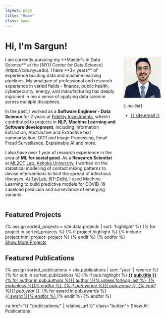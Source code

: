 ```yaml
---
layout: page
title: "Home"
class: home
---
```


# Hi, I'm Sargun!

<div class="columns" markdown="1">

<div class="intro" markdown="1">
I am currently pursuing my **Master's in Data Science** at the [NYU Center for Data Science](https://cds.nyu.edu). I have **3+ years** of experience building data and machine learning pipelines. My amalgam of professional and research experience in varied fields - finance, public health, cybersecurity, energy, and manufacturing has deeply ingrained in me a sense of applying data science across multiple disciplines.

In the past, I worked as a **Software Engineer - Data Science** for 2 years at [Fidelity Investments](https://fcatalyst.com/overview), where I contributed to projects in **NLP, Machine Learning and Software development**, including Information Extraction, Abstractive and Extractive text summarization, OCR and Image Processing, Email Fraud Surveillance, Explainable AI and more.

I also have over 1 year of research experience in the area of **ML for social good**. As a **Research Scientist** at [ML2CT Lab, Ashoka University](https://ashoka.edu.in/ML2CT), I worked on the statistical modelling of contact mixing patterns to devise interventions to limit the spread of infectious diseases. At [TavLab, IIIT-Delhi](http://tavlab.iiitd.edu.in/), I used Machine Learning to build predictive models for COVID-19 caseload predicion and surveillance of emerging variants.

</div>

<div class="me" markdown="1">
<picture>
  <source srcset='/images/sargun-nagpal.jpeg' type='image/jpeg' />
  <img
    src='/images/sargun-nagpal.jpeg'
    alt='Sargun Nagpal'>
</picture>

{:.no-list}
* <a href="mailto:{{ site.email }}">{{ site.email }}</a>
</div>
</div>

## Featured Projects

<div class="featured-projects">
  {% assign sorted_projects = site.data.projects | sort: 'highlight' %}
  {% for project in sorted_projects %}
    {% if project.highlight %}
      {% include project.html project=project %}
    {% endif %}
  {% endfor %}
</div>
<a href="{{ "/projects/" | relative_url }}" class="button">
  <i class="fas fa-chevron-circle-right"></i>
  Show More Projects
</a>

## Featured Publications

<div class="featured-publications">
  {% assign sorted_publications = site.publications | sort: 'year' | reverse %}
  {% for pub in sorted_publications %}
    {% if pub.highlight %}
      <a href="{{ pub.pdf }}" class="publication">
        <strong>{{ pub.title }}</strong>
        <span class="authors">{% for author in pub.authors %}{{ author }}{% unless forloop.last %}, {% endunless %}{% endfor %}</span>.
        <i>{% if pub.venue %}{{ pub.venue }}, {% endif %}{{ pub.year }}</i>.
        {% for award in pub.awards %}<br/><span class="award"><i class="fas fa-{% if award == "Best Paper Award" %}trophy{% else %}award{% endif %}" aria-hidden="true"></i> {{ award }}</span>{% endfor %}
      </a>
    {% endif %}
  {% endfor %}
</div>

<a href="{{ "/publications/" | relative_url }}" class="button">
  <i class="fas fa-chevron-circle-right"></i>
  Show All Publications
</a>

<!-- <div class="news-travel" markdown="1">

<div class="news" markdown="1">
## Latest News

<ul>
{% for news in site.data.news limit:10 %}
  {% include news.html news=news %}
{% endfor %}
</ul>

</div>

<div class="travel" markdown="1">
## Latest Travel

<table>
<tbody>
{% assign future_travel = site.data.travel | where_exp:'item','item.start == null' %}
{% for travel in future_travel %}
  {% include travel.html travel=travel %}
{% endfor %}
{% assign sorted_travel = site.data.travel | where_exp:'item','item.start' | sort: 'start' | reverse %}
{% for travel in sorted_travel limit:10 %}
  {% include travel.html travel=travel %}
{% endfor %}
</tbody>
</table>

</div>

</div> -->
